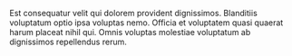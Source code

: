 Est consequatur velit qui dolorem provident dignissimos.
Blanditiis voluptatum optio ipsa voluptas nemo.
Officia et voluptatem quasi quaerat harum placeat nihil qui.
Omnis voluptas molestiae voluptatum ab dignissimos repellendus rerum.
